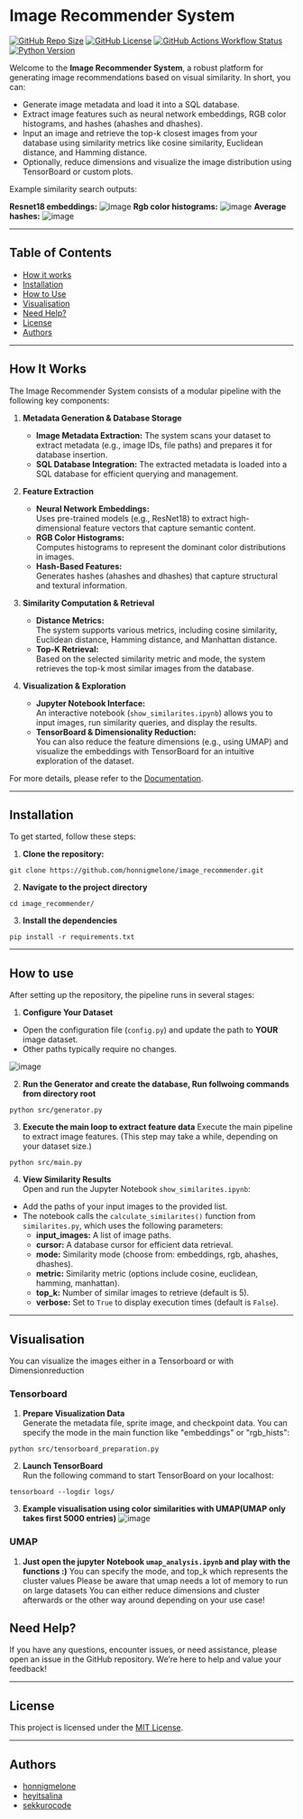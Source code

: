 # Image Recommender System

[![GitHub Repo Size](https://img.shields.io/github/repo-size/honnigmelone/image_recommender.svg)](https://github.com/honnigmelone/image_recommender)  [![GitHub License](https://img.shields.io/github/license/honnigmelone/image_recommender.svg)](LICENSE)  [![GitHub Actions Workflow Status](https://img.shields.io/github/actions/workflow/status/honnigmelone/image_recommender/main.yml)](https://github.com/honnigmelone/image_recommender/actions)  [![Python Version](https://img.shields.io/badge/python-3.8%2B-blue.svg)](https://www.python.org/downloads/)

Welcome to the **Image Recommender System**, a robust platform for generating image recommendations based on visual similarity. In short, you can:

- Generate image metadata and load it into a SQL database.
- Extract image features such as neural network embeddings, RGB color histograms, and hashes (ahashes and dhashes).
- Input an image and retrieve the top-k closest images from your database using similarity metrics like cosine similarity, Euclidean distance, and Hamming distance.
- Optionally, reduce dimensions and visualize the image distribution using TensorBoard or custom plots.

Example similarity search outputs:

**Resnet18 embeddings:**
![image](https://github.com/user-attachments/assets/031fc9d5-dbed-4042-b671-c129f37fd10c)
**Rgb color histograms:**
![image](https://github.com/user-attachments/assets/c42fe2e6-dd17-4f12-926f-851351124716)
**Average hashes:**
![image](https://github.com/user-attachments/assets/13dcc329-f85e-434f-b19f-260571dd0f4e)



---

## Table of Contents

- [How it works](#how-it-works)
- [Installation](#installation)
- [How to Use](#how-to-use)
- [Visualisation](#visualisation)
- [Need Help?](#need-help)
- [License](#license)
- [Authors](#authors)

---

## How It Works

The Image Recommender System consists of a modular pipeline with the following key components:

1. **Metadata Generation & Database Storage**  
   - **Image Metadata Extraction:** The system scans your dataset to extract metadata (e.g., image IDs, file paths) and prepares it for database insertion.
   - **SQL Database Integration:** The extracted metadata is loaded into a SQL database for efficient querying and management.

2. **Feature Extraction**  
   - **Neural Network Embeddings:**  
     Uses pre-trained models (e.g., ResNet18) to extract high-dimensional feature vectors that capture semantic content.
   - **RGB Color Histograms:**  
     Computes histograms to represent the dominant color distributions in images.
   - **Hash-Based Features:**  
     Generates hashes (ahashes and dhashes) that capture structural and textural information.

3. **Similarity Computation & Retrieval**  
   - **Distance Metrics:**  
     The system supports various metrics, including cosine similarity, Euclidean distance, Hamming distance, and Manhattan distance.
   - **Top-K Retrieval:**  
     Based on the selected similarity metric and mode, the system retrieves the top-k most similar images from the database.

4. **Visualization & Exploration**  
   - **Jupyter Notebook Interface:**  
     An interactive notebook (`show_similarites.ipynb`) allows you to input images, run similarity queries, and display the results.
   - **TensorBoard & Dimensionality Reduction:**  
     You can also reduce the feature dimensions (e.g., using UMAP) and visualize the embeddings with TensorBoard for an intuitive exploration of the dataset.

For more details, please refer to the [Documentation](link-to-your-documentation).

---

## Installation

To get started, follow these steps:

1. **Clone the repository:**
```
git clone https://github.com/honnigmelone/image_recommender.git
```

2. **Navigate to the project directory**
```
cd image_recommender/
```

3. **Install the dependencies**
```
pip install -r requirements.txt
```

---

## How to use

After setting up the repository, the pipeline runs in several stages:

1. **Configure Your Dataset**  
- Open the configuration file (`config.py`) and update the path to **YOUR** image dataset.  
- Other paths typically require no changes.

![image](https://github.com/user-attachments/assets/7c78e34f-bfdd-4652-a911-d38aa2778d22)

2. **Run the Generator and create the database, Run follwoing commands from directory root**

```
python src/generator.py
```

3. **Execute the main loop to extract feature data**
Execute the main pipeline to extract image features. (This step may take a while, depending on your dataset size.)

```
python src/main.py
```

4. **View Similarity Results**  
Open and run the Jupyter Notebook `show_similarites.ipynb`:
- Add the paths of your input images to the provided list.
- The notebook calls the `calculate_similarites()` function from `similarites.py`, which uses the following parameters:
  - **input_images:** A list of image paths.
  - **cursor:** A database cursor for efficient data retrieval.
  - **mode:** Similarity mode (choose from: embeddings, rgb, ahashes, dhashes).
  - **metric:** Similarity metric (options include cosine, euclidean, hamming, manhattan).
  - **top_k:** Number of similar images to retrieve (default is 5).
  - **verbose:** Set to `True` to display execution times (default is `False`).


---


## **Visualisation**

You can visualize the images either in a Tensorboard or with Dimensionreduction

### **Tensorboard**

1. **Prepare Visualization Data**  
Generate the metadata file, sprite image, and checkpoint data. You can specify the mode in the main function like "embeddings" or "rgb_hists":

```
python src/tensorboard_preparation.py
```

2. **Launch TensorBoard**  
Run the following command to start TensorBoard on your localhost:

```
tensorboard --logdir logs/
```

3. **Example visualisation using color similarities with UMAP(UMAP only takes first 5000 entries)**
![image](https://github.com/user-attachments/assets/d192ebb7-b4ff-4cb1-aa4f-f883d3d78a8f)


### **UMAP**

1. **Just open the jupyter Notebook ```umap_analysis.ipynb``` and play with the functions :)** 
You can specify the mode, and top_k which represents the cluster values
Please be aware that umap needs a lot of memory to run on large datasets
You can either reduce dimensions and cluster afterwards or the other way around depending on your use case!

## Need Help?

If you have any questions, encounter issues, or need assistance, please open an issue in the GitHub repository. We’re here to help and value your feedback!

---

## License

This project is licensed under the [MIT License](LICENSE).

---

## Authors

- [honnigmelone](https://github.com/honnigmelone)
- [heyitsalina](https://github.com/heyitsalina)
- [sekkurocode](https://github.com/sekkurocode)
